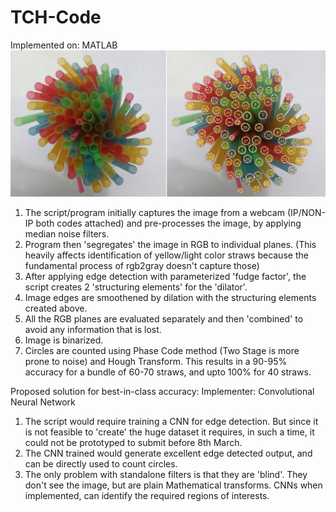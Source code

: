 # TCH-Code
Implemented on: MATLAB
<img src="./in_out.jpg"> 
1. The script/program initially captures the image from a webcam (IP/NON-IP both codes attached) and pre-processes the image, by applying median noise filters.
2. Program then 'segregates' the image in RGB to individual planes. (This heavily affects identification of yellow/light color straws because the fundamental process of rgb2gray doesn't capture those)
3. After applying edge detection with parameterized 'fudge factor', the script creates 2 'structuring elements' for the 'dilator'.
4. Image edges are smoothened by dilation with the structuring elements created above.
5. All the RGB planes are evaluated separately and then 'combined' to avoid any information that is lost.
6. Image is binarized.
7. Circles are counted using Phase Code method (Two Stage is more prone to noise) and Hough Transform. This results in a 90-95% accuracy for a bundle of 60-70 straws, and upto 100% for 40 straws.

Proposed solution for best-in-class accuracy: Implementer: Convolutional Neural Network

1. The script would require training a CNN for edge detection. But since it is not feasible to 'create' the huge dataset it requires, in such a time, it could not be prototyped to submit before 8th March.
2. The CNN trained would generate excellent edge detected output, and can be directly used to count circles.
3. The only problem with standalone filters is that they are 'blind'. They don't see the image, but are plain Mathematical transforms. CNNs when implemented, can identify the required regions of interests.
